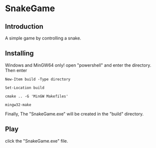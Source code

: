 # SnakeGame
## Introduction
A simple game by controlling a snake.

## Installing
Windows and MinGW64 only!
open "powershell" and enter the directory.
Then enter

`New-Item build -Type directory`

`Set-Location build`

`cmake .. -G 'MinGW Makefiles'`

`mingw32-make`

Finally, The "SnakeGame.exe" will be created in the "build" directory.

## Play
click the "SnakeGame.exe" file.